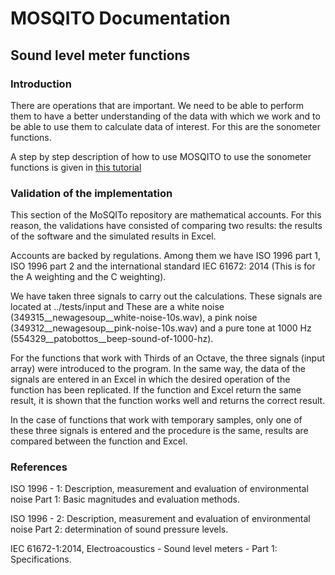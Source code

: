 # MOSQITO Documentation
## Sound level meter functions

### Introduction

There are operations that are important. We need to be able to perform them to have a better understanding of the data with which we work and to be able to use them to calculate data of interest. For this are the sonometer functions.

A step by step description of how to use MOSQITO to use the sonometer functions is given in [this tutorial](../tutorials/tuto_sound_level_meter.ipynb)

### Validation of the implementation

This section of the MoSQITo repository are mathematical accounts. For this reason, the validations have consisted of comparing two results: the results of the software and the simulated results in Excel.

Accounts are backed by regulations. Among them we have ISO 1996 part 1, ISO 1996 part 2 and the international standard IEC 61672: 2014 (This is for the A weighting and the C weighting).

We have taken three signals to carry out the calculations. These signals are located at ../tests/input and These are a white noise (349315__newagesoup__white-noise-10s.wav), a pink noise (349312__newagesoup__pink-noise-10s.wav) and a pure tone at 1000 Hz (554329__patobottos__beep-sound-of-1000-hz).

For the functions that work with Thirds of an Octave, the three signals (input array) were introduced to the program. In the same way, the data of the signals are entered in an Excel in which the desired operation of the function has been replicated. If the function and Excel return the same result, it is shown that the function works well and returns the correct result.

In the case of functions that work with temporary samples, only one of these three signals is entered and the procedure is the same, results are compared between the function and Excel.

### References

ISO 1996 - 1: Description, measurement and evaluation of environmental noise Part 1: Basic magnitudes and evaluation methods.

ISO 1996 - 2: Description, measurement and evaluation of environmental noise Part 2: determination of sound pressure levels.

IEC 61672-1:2014, Electroacoustics - Sound level meters - Part 1: Specifications.